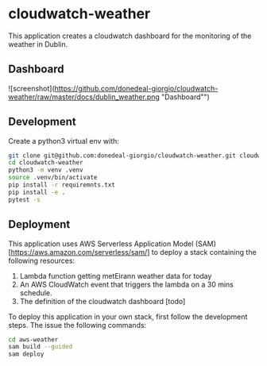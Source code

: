 # cloudwatch-weather

This application creates a cloudwatch dashboard for the monitoring
of the weather in Dublin.

## Dashboard

![screenshot](https://github.com/donedeal-giorgio/cloudwatch-weather/raw/master/docs/dublin_weather.png "Dashboard"")

## Development
Create a python3 virtual env with:

```bash
git clone git@github.com:donedeal-giorgio/cloudwatch-weather.git cloudwatch-weather
cd cloudwatch-weather
python3 -m venv .venv
source .venv/bin/activate
pip install -r requiremnts.txt
pip install -e .
pytest -s
```

## Deployment

This application uses AWS Serverless Application Model (SAM)[https://aws.amazon.com/serverless/sam/]
to deploy a stack containing the following resources:
1. Lambda function getting metEirann weather data for today
2. An AWS CloudWatch event that triggers the lambda on a 30 mins schedule.
3. The definition of the cloudwatch dashboard [todo]

To deploy this application in your own stack, first follow the development steps.
The issue the following commands:

```bash
cd aws-weather
sam build --guided
sam deploy
```


